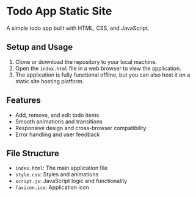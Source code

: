 # Todo App Static Site

A simple todo app built with HTML, CSS, and JavaScript.

## Setup and Usage

1. Clone or download the repository to your local machine.
2. Open the `index.html` file in a web browser to view the application.
3. The application is fully functional offline, but you can also host it on a static site hosting platform.

## Features

* Add, remove, and edit todo items
* Smooth animations and transitions
* Responsive design and cross-browser compatibility
* Error handling and user feedback

## File Structure

* `index.html`: The main application file
* `style.css`: Styles and animations
* `script.js`: JavaScript logic and functionality
* `favicon.ico`: Application icon